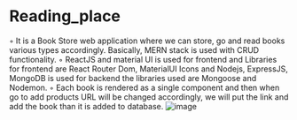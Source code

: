 # Reading_place

◦	It is a Book Store web application where we can store, go and read books various types accordingly. Basically, MERN stack is used with CRUD functionality.
◦	ReactJS and material UI is used for frontend and Libraries for frontend are React Router Dom, MaterialUI Icons and Nodejs, ExpressJS, MongoDB is used for backend the libraries used are Mongoose and Nodemon.
◦	Each book is rendered as a single component and then when go to add products URL will be changed accordingly, we will put the link and add the book than it is added to database.
![image](https://user-images.githubusercontent.com/83508209/184663356-89d7086f-2674-43d5-a9bf-66824b4e657f.png)
